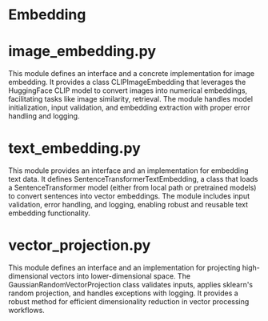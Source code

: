 # Embedding

# image_embedding.py
This module defines an interface and a concrete implementation for image embedding. It provides a class CLIPImageEmbedding that leverages the HuggingFace CLIP model to convert images into numerical embeddings, facilitating tasks like image similarity, retrieval. The module handles model initialization, input validation, and embedding extraction with proper error handling and logging.

# text_embedding.py
This module provides an interface and an implementation for embedding text data. It defines SentenceTransformerTextEmbedding, a class that loads a SentenceTransformer model (either from local path or pretrained models) to convert sentences into vector embeddings. The module includes input validation, error handling, and logging, enabling robust and reusable text embedding functionality.

# vector_projection.py
This module defines an interface and an implementation for projecting high-dimensional vectors into lower-dimensional space. The GaussianRandomVectorProjection class validates inputs, applies sklearn's random projection, and handles exceptions with logging. It provides a robust method for efficient dimensionality reduction in vector processing workflows.